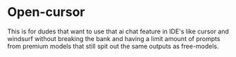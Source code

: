 # Open-cursor
This is for dudes that want to use that ai chat feature in IDE's like cursor and windsurf without breaking the bank and having a limit amount of prompts from premium models that still spit out the same outputs as free-models.
